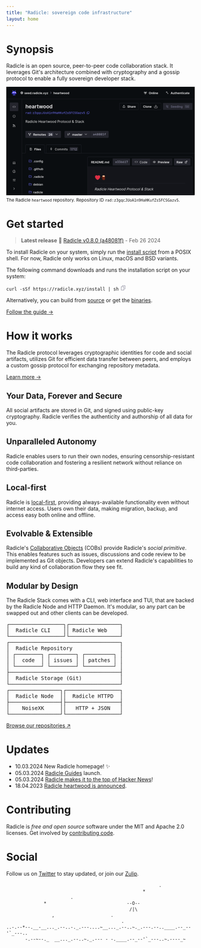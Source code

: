 ```yaml
---
title: "Radicle: sovereign code infrastructure"
layout: home
---
```


# Synopsis

Radicle is an open source, peer-to-peer code collaboration stack. It leverages Git's architecture combined with cryptography and a gossip protocol to enable a fully sovereign developer stack.

<a class="screenshot" href="https://app.radicle.xyz/nodes/seed.radicle.xyz/rad:z3gqcJUoA1n9HaHKufZs5FCSGazv5" target="_blank" title="Heartwood is the latest generation of the Radicle protocol">
  <img class="screenshot" src="/assets/images/web-app-screenshot.png"/>
</a>
<small class="caption">
  The Radicle <code>heartwood</code> repository. Repository ID
  <code>rad:z3gqcJUoA1n9HaHKufZs5FCSGazv5</code>.
</small>

<a id="get-started"><!-- Anchor --></a>

# Get started

> **Latest release** 💾 [Radicle v0.8.0 (a48081f)][binaries] - Feb 26 2024

To install Radicle on your system, simply run the [install
script][install-script] from a POSIX shell. For now, Radicle only works on
Linux, macOS and BSD variants.

The following command downloads and runs the installation script on your
system:

<div id="install">
  <code id="install-command">curl -sSf https://radicle.xyz/install | sh</code>
  <span id="install-copy">
    <img width="16" height="16" src="/assets/images/copy.svg"/>
  </span>
</div>

Alternatively, you can build from [source][heartwood] or get the [binaries][].

<a class="button" href="/guides/user">Follow the guide &rarr;</a>

# How it works

The Radicle protocol leverages cryptographic identities for code and social
artifacts, utilizes Git for efficient data transfer between peers, and employs
a custom gossip protocol for exchanging repository metadata.

<a class="button" href="/guides/protocol">Learn more &rarr;</a>

## Your Data, Forever and Secure

All social artifacts are stored in Git, and signed using public-key
cryptography. Radicle verifies the authenticity and authorship of all data
for you.

## Unparalleled Autonomy

Radicle enables users to run their own nodes, ensuring censorship-resistant
code collaboration and fostering a resilient network without reliance on
third-parties.

## Local-first

Radicle is [local-first][], providing always-available functionality even
without internet access. Users own their data, making migration, backup, and
access easy both online and offline.

## Evolvable & Extensible

Radicle's [Collaborative Objects][cobs] (COBs) provide Radicle's *social
primitive*. This enables features such as issues, discussions and code review
to be implemented as Git objects. Developers can extend Radicle's capabilities
to build any kind of collaboration flow they see fit.

## Modular by Design

The Radicle Stack comes with a CLI, web interface and TUI, that are backed by
the Radicle Node and HTTP Daemon. It's modular, so any part can be swapped out
and other clients can be developed.

<pre class="diagram">
┌─────────────────┐┌────────────────┐
│  Radicle CLI    ││ Radicle Web    │
└─────────────────┘└────────────────┘
┌───────────────────────────────────┐
│  Radicle Repository               │
│ ┌────────┐ ┌────────┐ ┌─────────┐ │
│ │  code  │ │ issues │ │ patches │ │
│ └────────┘ └────────┘ └─────────┘ │
├───────────────────────────────────┤
│  Radicle Storage (Git)            │
└───────────────────────────────────┘
┌────────────────┐┌─────────────────┐
│  Radicle Node  ││  Radicle HTTPD  │
├────────────────┤├─────────────────┤
│    NoiseXK     ││   HTTP + JSON   │
└────────────────┘└─────────────────┘
</pre>

<a class="button" href="https://app.radicle.xyz/nodes/seed.radicle.xyz">Browse our repositories ↗</a>

# Updates

- 10.03.2024 New Radicle homepage! ✨
- 05.03.2024 [Radicle Guides](/guides) launch.
- 05.03.2024 [Radicle makes it to the top of Hacker News][hn]!
- 18.04.2023 [Radicle heartwood is announced](https://x.com/radicle/status/1648336186862194693?s=20).

[hn]: https://news.ycombinator.com/item?id=39600810

# Contributing

Radicle is *free and open source* software under the MIT and Apache 2.0
licenses. Get involved by [contributing code][contribute].

[contribute]: https://app.radicle.xyz/nodes/seed.radicle.xyz/rad:z3gqcJUoA1n9HaHKufZs5FCSGazv5/tree/CONTRIBUTING.md

# Social

Follow us on [Twitter][twitter] to stay updated, or join our [Zulip][zulip].

                                                             .
                                                       *
                            .
                  *                              --O--
                                                  /|\
                     ,                     .
                                               .
    ..-.--*--.__-__..._.--..-._.---....~__..._.--..~._.---.--..____.--_--'`_---..
           -.--~--._  __..._.--..~._.--- - -.____.--_--'`_---..~.----_~


[install-script]: /install
[twitter]: https://twitter.com/radicle
[zulip]: https://radicle.zulipchat.com
[heartwood]: https://app.radicle.xyz/nodes/seed.radicle.xyz/rad:z3gqcJUoA1n9HaHKufZs5FCSGazv5
[cobs]: /guides/protocol#collaborative-objects
[local-first]: https://www.inkandswitch.com/local-first/
[binaries]: https://files.radicle.xyz/latest
